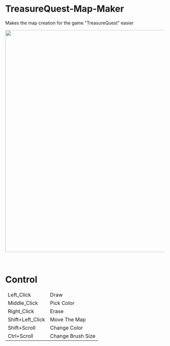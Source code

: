 # TreasureQuest-Map-Maker
Makes the map creation for the game "TreasureQuest" easier

<p align="center">
	<img src="https://user-images.githubusercontent.com/99800962/235443538-cf6909f8-02ce-45a3-b915-7c9e17cc95e1.gif" width="700">
</p><br/>

# Control

<table>
    <thead>
        <tr>
        </tr>
    </thead>
    <tbody>
        <tr>
            <td>Left_Click</td>
            <td>Draw</td>
        </tr>
        <tr>
            <td>Middle_Click</td>
            <td>Pick Color</td>
        </tr>
        <tr>
            <td>Right_Click</td>
            <td>Erase</td>
        </tr>
        <tr>
            <td>Shift+Left_Click</td>
            <td>Move The Map</td>
        </tr>
        <tr>
            <td>Shift+Scroll</td>
            <td>Change Color</td>
        </tr>
        <tr>
            <td>Ctrl+Scroll</td>
            <td>Change Brush Size</td>
        </tr>
    </tbody>
</table>
